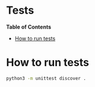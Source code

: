 # Tests 

<!-- START doctoc generated TOC please keep comment here to allow auto update -->
<!-- DON'T EDIT THIS SECTION, INSTEAD RE-RUN doctoc TO UPDATE -->
**Table of Contents**

- [How to run tests](#how-to-run-tests)
  
<!-- END doctoc generated TOC please keep comment here to allow auto update -->


# How to run tests

```bash
python3 -m unittest discover .
```
